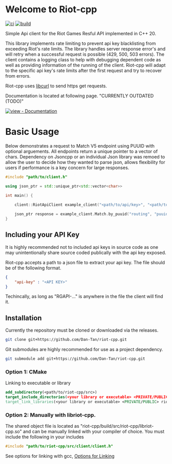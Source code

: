 # Welcome to Riot-cpp

[![ci](https://github.com/Dan-Tan/riot-cpp/workflows/ci/badge.svg)](https://github.com/Dan-Tan/riot-cpp/actions?query=workflow:"ci")
[![build](https://github.com/Dan-Tan/riot-cpp/workflows/build/badge.svg)](https://github.com/Dan-Tan/riot-cpp/actions?query=workflow:"build")

Simple Api client for the Riot Games Resful API implemented in C++ 20. 

This library implements rate limiting to prevent api key blacklisting from exceeding Riot's rate limits. The library handles server response error's and will retry when a successful request is possible (429, 500, 503 errors). The client contains a logging class to help with debugging dependent code as well as providing information of the running of the client. Riot-cpp will adapt to the specific api key's rate limits after the first request and try to recover from errors.

Riot-cpp uses [libcurl](https://curl.se/libcurl/) to send https get requests.

Documentation is located at following page. "CURRENTLY OUTDATED (TODO)"

[![view - Documentation](https://img.shields.io/badge/view-Documentation-blue?style=for-the-badge)](https://dan-tan.github.io/riot-cpp/)

# Basic Usage

Below demonstrates a request to Match V5 endpoint using PUUID with optional arguements. All endpoints return a unique pointer to a vector of chars. Dependency on Jsoncpp or an individual Json library was remoed to allow the user to decide how they wanted to parse json, allows flexibility for users if performance is a key concern for large responses.

```Cpp
#include "path/to/client.h"

using json_ptr = std::unique_ptr<std::vector<char>>

int main() {
    
    client::RiotApiClient example_client("<path/to/api/key>", "<path/to/logging/file>", logging::LEVEL::<level>, <bool verbose>);

    json_ptr response = example_client.Match.by_puuid("routing", "puuid", {"startTime", <user_arg>}, {"endTime", <user_arg>}, ...);
}
```

## Including your API Key

It is highly recommended not to included api keys in source code as one may unintentionally share source coded publically with the api key exposed.

Riot-cpp accepts a path to a json file to extract your api key. The file should be of the following format.

```Json
{
    "api-key" : "<API KEY>"
}
```
Techincally, as long as "RGAPI-..." is anywhere in the file the client will find it. 

## Installation

Currently the repository must be cloned or downloaded via the releases.

```bash
git clone git+https://github.com/Dan-Tan/riot-cpp.git
```

Git submodules are highly recommended for use as a project dependency.

```bash
git submodule add git+https://github.com/Dan-Tan/riot-cpp.git
```
### Option 1: CMake

Linking to executable or library

```cmake
add_subdirectory(<path/to/riot-cpp/src>)
target_include_directories(<your library or executable> <PRIVATE/PUBLIC> <path/to/riot-cpp/src/riot-cpp>)
target_link_libraries(<your library or executable> <PRIVATE/PUBLIC> riot-cpp)
```

### Option 2: Manually with libriot-cpp.

The shared object file is located as "riot-cpp/build/src/riot-cpp/libriot-cpp.so" and can be manually linked with your compiler of choice. You must include the following in your includes

```cpp
#include "path/to/riot-cpp/src/client/client.h"
```

See options for linking with gcc, [Options for Linking](https://gcc.gnu.org/onlinedocs/gcc/Link-Options.html)
